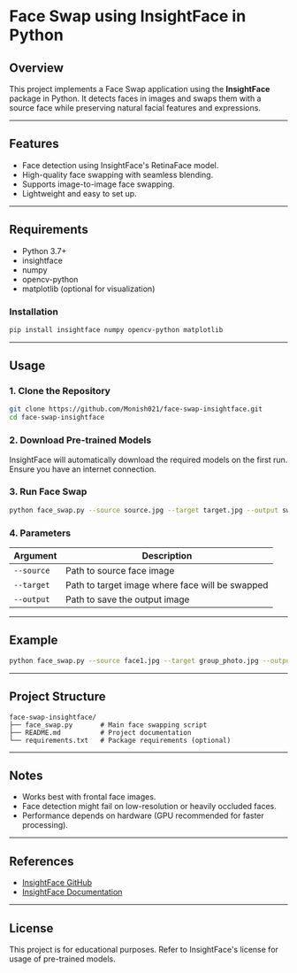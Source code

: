 # Face Swap using InsightFace in Python

## Overview

This project implements a Face Swap application using the **InsightFace** package in Python. It detects faces in images and swaps them with a source face while preserving natural facial features and expressions.

---

## Features

* Face detection using InsightFace's RetinaFace model.
* High-quality face swapping with seamless blending.
* Supports image-to-image face swapping.
* Lightweight and easy to set up.

---

## Requirements

* Python 3.7+
* insightface
* numpy
* opencv-python
* matplotlib (optional for visualization)

### Installation

```bash
pip install insightface numpy opencv-python matplotlib
```

---

## Usage

### 1. Clone the Repository

```bash
git clone https://github.com/Monish021/face-swap-insightface.git
cd face-swap-insightface
```

### 2. Download Pre-trained Models

InsightFace will automatically download the required models on the first run. Ensure you have an internet connection.

### 3. Run Face Swap

```bash
python face_swap.py --source source.jpg --target target.jpg --output swapped.jpg
```

### 4. Parameters

| Argument   | Description                                     |
| ---------- | ----------------------------------------------- |
| `--source` | Path to source face image                       |
| `--target` | Path to target image where face will be swapped |
| `--output` | Path to save the output image                   |

---

## Example

```bash
python face_swap.py --source face1.jpg --target group_photo.jpg --output result.jpg
```

---

## Project Structure

```
face-swap-insightface/
├── face_swap.py       # Main face swapping script
├── README.md          # Project documentation
└── requirements.txt   # Package requirements (optional)
```

---

## Notes

* Works best with frontal face images.
* Face detection might fail on low-resolution or heavily occluded faces.
* Performance depends on hardware (GPU recommended for faster processing).

---

## References

* [InsightFace GitHub](https://github.com/deepinsight/insightface)
* [InsightFace Documentation](https://insightface.ai/)

---

## License

This project is for educational purposes. Refer to InsightFace's license for usage of pre-trained models.
